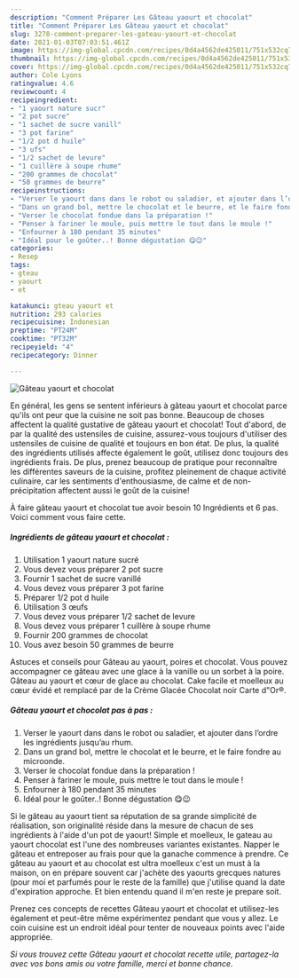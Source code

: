 ```yaml
---
description: "Comment Préparer Les Gâteau yaourt et chocolat"
title: "Comment Préparer Les Gâteau yaourt et chocolat"
slug: 3278-comment-preparer-les-gateau-yaourt-et-chocolat
date: 2021-01-03T07:03:51.461Z
image: https://img-global.cpcdn.com/recipes/0d4a4562de425011/751x532cq70/gateau-yaourt-et-chocolat-photo-principale-de-la-recette.jpg
thumbnail: https://img-global.cpcdn.com/recipes/0d4a4562de425011/751x532cq70/gateau-yaourt-et-chocolat-photo-principale-de-la-recette.jpg
cover: https://img-global.cpcdn.com/recipes/0d4a4562de425011/751x532cq70/gateau-yaourt-et-chocolat-photo-principale-de-la-recette.jpg
author: Cole Lyons
ratingvalue: 4.6
reviewcount: 4
recipeingredient:
- "1 yaourt nature sucr"
- "2 pot sucre"
- "1 sachet de sucre vanill"
- "3 pot farine"
- "1/2 pot d huile"
- "3 ufs"
- "1/2 sachet de levure"
- "1 cuillère à soupe rhume"
- "200 grammes de chocolat"
- "50 grammes de beurre"
recipeinstructions:
- "Verser le yaourt dans dans le robot ou saladier, et ajouter dans l’ordre les ingrédients jusqu’au rhum."
- "Dans un grand bol, mettre le chocolat et le beurre, et le faire fondre au microonde."
- "Verser le chocolat fondue dans la préparation !"
- "Penser à fariner le moule, puis mettre le tout dans le moule !"
- "Enfourner à 180 pendant 35 minutes"
- "Idéal pour le goûter..! Bonne dégustation 😋😉"
categories:
- Resep
tags:
- gteau
- yaourt
- et

katakunci: gteau yaourt et 
nutrition: 293 calories
recipecuisine: Indonesian
preptime: "PT24M"
cooktime: "PT32M"
recipeyield: "4"
recipecategory: Dinner

---
```



![Gâteau yaourt et chocolat](https://img-global.cpcdn.com/recipes/0d4a4562de425011/751x532cq70/gateau-yaourt-et-chocolat-photo-principale-de-la-recette.jpg)

En général, les gens se sentent inférieurs à gâteau yaourt et chocolat parce qu'ils ont peur que la cuisine ne soit pas bonne. Beaucoup de choses affectent la qualité gustative de gâteau yaourt et chocolat! Tout d'abord, de par la qualité des ustensiles de cuisine, assurez-vous toujours d'utiliser des ustensiles de cuisine de qualité et toujours en bon état. De plus, la qualité des ingrédients utilisés affecte également le goût, utilisez donc toujours des ingrédients frais. De plus, prenez beaucoup de pratique pour reconnaître les différentes saveurs de la cuisine, profitez pleinement de chaque activité culinaire, car les sentiments d'enthousiasme, de calme et de non-précipitation affectent aussi le goût de la cuisine!

<!--inarticleads1-->

À faire gâteau yaourt et chocolat tue avoir besoin 10 Ingrédients et 6 pas. Voici comment vous faire cette.

##### Ingrédients de gâteau yaourt et chocolat :

1. Utilisation 1 yaourt nature sucré
1. Vous devez vous préparer 2 pot sucre
1. Fournir 1 sachet de sucre vanillé
1. Vous devez vous préparer 3 pot farine
1. Préparer 1/2 pot d huile
1. Utilisation 3 œufs
1. Vous devez vous préparer 1/2 sachet de levure
1. Vous devez vous préparer 1 cuillère à soupe rhume
1. Fournir 200 grammes de chocolat
1. Vous avez besoin 50 grammes de beurre


Astuces et conseils pour Gâteau au yaourt, poires et chocolat. Vous pouvez accompagner ce gâteau avec une glace à la vanille ou un sorbet à la poire. Gâteau au yaourt et cœur de glace au chocolat. Cake facile et moelleux au cœur évidé et remplacé par de la Crème Glacée Chocolat noir Carte d&#34;Or®. 

<!--inarticleads2-->

##### Gâteau yaourt et chocolat pas à pas :

1. Verser le yaourt dans dans le robot ou saladier, et ajouter dans l’ordre les ingrédients jusqu’au rhum.
1. Dans un grand bol, mettre le chocolat et le beurre, et le faire fondre au microonde.
1. Verser le chocolat fondue dans la préparation !
1. Penser à fariner le moule, puis mettre le tout dans le moule !
1. Enfourner à 180 pendant 35 minutes
1. Idéal pour le goûter..! Bonne dégustation 😋😉


Si le gâteau au yaourt tient sa réputation de sa grande simplicité de réalisation, son originalité réside dans la mesure de chacun de ses ingrédients à l&#39;aide d&#39;un pot de yaourt! Simple et moelleux, le gateau au yaourt chocolat est l&#39;une des nombreuses variantes existantes. Napper le gâteau et entreposer au frais pour que la ganache commence à prendre. Ce gâteau au yaourt et au chocolat est ultra moelleux c&#39;est un must à la maison, on en prépare souvent car j&#39;achète des yaourts grecques natures (pour moi et parfumés pour le reste de la famille) que j&#39;utilise quand la date d&#39;expiration approche. Et bien entendu quand il m&#39;en reste je prepare soit. 

<!--inarticleads1-->

<p>
Prenez ces concepts de recettes Gâteau yaourt et chocolat et utilisez-les également et peut-être même expérimentez pendant que vous y allez. Le coin cuisine est un endroit idéal pour tenter de nouveaux points avec l'aide appropriée.
</p>

<p>
<i>Si vous trouvez cette Gâteau yaourt et chocolat recette utile, partagez-la avec vos bons amis ou votre famille, merci et bonne chance.</i>
</p>
